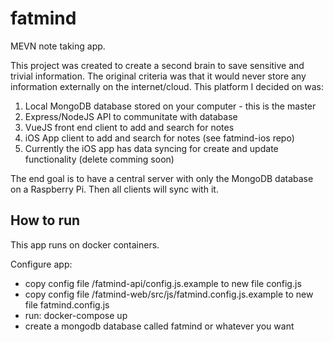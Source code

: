# fatmind
MEVN note taking app.

This project was created to create a second brain to save sensitive and trivial information. The original criteria was that it would never store any information externally on the internet/cloud. 
This platform I decided on was:
1. Local MongoDB database stored on your computer - this is the master 
2. Express/NodeJS API to communitate with database
3. VueJS front end client to add and search for notes
4. iOS App client to add and search for notes (see fatmind-ios repo)
5. Currently the iOS app has data syncing for create and update functionality (delete comming soon)

The end goal is to have a central server with only the MongoDB database on a Raspberry Pi. Then all clients will sync with it. 

## How to run
This app runs on docker containers.

Configure app:
- copy config file /fatmind-api/config.js.example to new file config.js 
- copy config file /fatmind-web/src/js/fatmind.config.js.example to new file fatmind.config.js
- run:  docker-compose up
- create a mongodb database called fatmind or whatever you want
